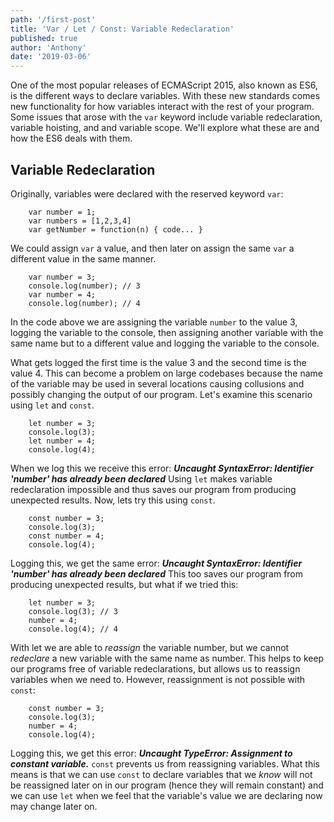 ```yaml
---
path: '/first-post'
title: 'Var / Let / Const: Variable Redeclaration'
published: true
author: 'Anthony'
date: '2019-03-06'
---
```


One of the most popular releases of ECMAScript 2015, also known as ES6, is the different ways to declare variables. With these new standards comes new functionality for how variables interact with the rest of your program. Some issues that arose with the `var` keyword include variable redeclaration, variable hoisting, and and variable scope. We'll explore what these are and how the ES6 deals with them.


## Variable Redeclaration

Originally, variables were declared with the reserved keyword `var`:

```
	var number = 1;
	var numbers = [1,2,3,4]
	var getNumber = function(n) { code... }
```

We could assign `var` a value, and then later on assign the same `var` a different value in the same manner.

```
	var number = 3;
	console.log(number); // 3
	var number = 4;
	console.log(number); // 4
```

In the code above we are assigning the variable `number` to the value 3, logging the variable to the console, then assigning another variable with the same name but to a different value and logging the variable to the console.

What gets logged the first time is the value 3 and the second time is the value 4. This can become a problem on large codebases because the name of the variable may be used in several locations causing collusions and possibly changing the output of our program. Let's examine this scenario using `let` and `const`.

```
	let number = 3;
	console.log(3); 
	let number = 4;
	console.log(4);
```

When we log this we receive this error:
***Uncaught SyntaxError: Identifier 'number' has already been declared***
Using `let` makes variable redeclaration impossible and thus saves our program from producing unexpected results.
Now, lets try this using `const`.

```
	const number = 3;
	console.log(3); 
	const number = 4;
	console.log(4);
```

Logging this, we get the same error: ***Uncaught SyntaxError: Identifier 'number' has already been declared***
This too saves our program from producing unexpected results, but what if we tried this:

```
	let number = 3;
	console.log(3); // 3 
	number = 4;
	console.log(4); // 4
```

With let we are able to *reassign* the variable number, but we cannot *redeclare* a new variable with the same name as number. This helps to keep our programs free of variable redeclarations, but allows us to reassign variables when we need to. However, reassignment is not possible with `const`:

```
	const number = 3;
	console.log(3); 
	number = 4;
	console.log(4);
```

Logging this, we get this error: ***Uncaught TypeError: Assignment to constant variable.***
`const` prevents us from reassigning variables. What this means is that we can use `const` to declare variables that we *know* will not be reassigned later on in our program (hence they will remain constant) and we can use `let` when we feel that the variable's value we are declaring now may change later on.
